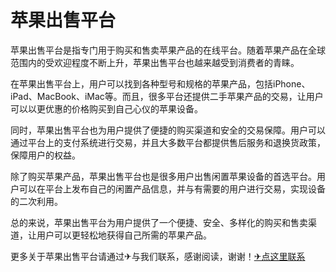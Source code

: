 # 苹果出售平台

苹果出售平台是指专门用于购买和售卖苹果产品的在线平台。随着苹果产品在全球范围内的受欢迎程度不断上升，苹果出售平台也越来越受到消费者的青睐。

在苹果出售平台上，用户可以找到各种型号和规格的苹果产品，包括iPhone、iPad、MacBook、iMac等。而且，很多平台还提供二手苹果产品的交易，让用户可以以更优惠的价格购买到自己心仪的苹果设备。

同时，苹果出售平台也为用户提供了便捷的购买渠道和安全的交易保障。用户可以通过平台上的支付系统进行交易，并且大多数平台都提供售后服务和退换货政策，保障用户的权益。

除了购买苹果产品，苹果出售平台也是很多用户出售闲置苹果设备的首选平台。用户可以在平台上发布自己的闲置产品信息，并与有需要的用户进行交易，实现设备的二次利用。

总的来说，苹果出售平台为用户提供了一个便捷、安全、多样化的购买和售卖渠道，让用户可以更轻松地获得自己所需的苹果产品。

更多关于苹果出售平台请通过✈与我们联系，感谢阅读，谢谢！[✈点这里联系](https://c.k02.cc)